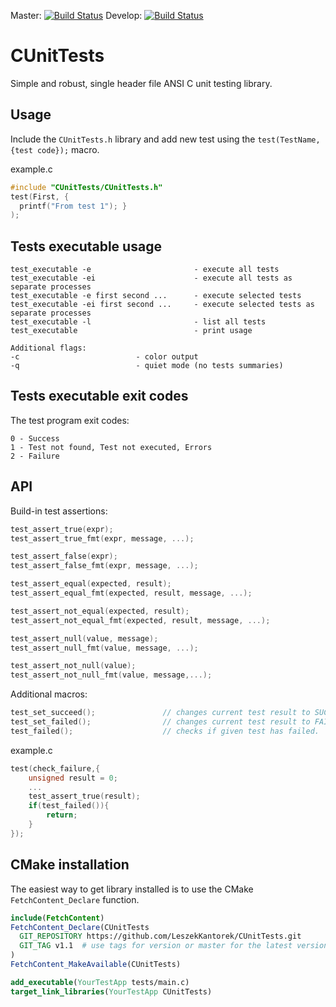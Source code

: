 Master: [![Build Status](https://travis-ci.org/LeszekKantorek/CUnitTests.svg?branch=master)](https://travis-ci.org/LeszekKantorek/CUnitTests)
Develop: [![Build Status](https://travis-ci.org/LeszekKantorek/CUnitTests.svg?branch=develop)](https://travis-ci.org/LeszekKantorek/CUnitTests)

# CUnitTests
Simple and robust, single header file ANSI C unit testing library.

## Usage
Include the `CUnitTests.h` library and add new test using the `test(TestName, {test code});` macro.

example.c
``` c
#include "CUnitTests/CUnitTests.h"
test(First, { 
  printf("From test 1"); }
);
```

## Tests executable usage
```
test_executable -e                       - execute all tests
test_executable -ei                      - execute all tests as separate processes
test_executable -e first second ...      - execute selected tests
test_executable -ei first second ...     - execute selected tests as separate processes
test_executable -l                       - list all tests
test_executable                          - print usage

Additional flags:
-c                          - color output
-q                          - quiet mode (no tests summaries)
```

## Tests executable exit codes
The test program exit codes:
```
0 - Success
1 - Test not found, Test not executed, Errors
2 - Failure
```

## API
Build-in test assertions: 
``` c
test_assert_true(expr);
test_assert_true_fmt(expr, message, ...);

test_assert_false(expr);								
test_assert_false_fmt(expr, message, ...);				

test_assert_equal(expected, result);	
test_assert_equal_fmt(expected, result, message, ...);	

test_assert_not_equal(expected, result);
test_assert_not_equal_fmt(expected, result, message, ...);

test_assert_null(value, message);
test_assert_null_fmt(value, message, ...);

test_assert_not_null(value);
test_assert_not_null_fmt(value, message,...);
```

Additional macros:
``` c
test_set_succeed();               // changes current test result to SUCCEED.
test_set_failed();                // changes current test result to FAILED. 
test_failed();                    // checks if given test has failed.
```

example.c
``` c
test(check_failure,{
    unsigned result = 0;
    ...
    test_assert_true(result);
    if(test_failed()){
        return;
    }
});
```

## CMake installation
The easiest way to get library installed is to use the CMake `FetchContent_Declare` function.
``` CMake
include(FetchContent)
FetchContent_Declare(CUnitTests
  GIT_REPOSITORY https://github.com/LeszekKantorek/CUnitTests.git
  GIT_TAG v1.1  # use tags for version or master for the latest version 
)
FetchContent_MakeAvailable(CUnitTests)

add_executable(YourTestApp tests/main.c)
target_link_libraries(YourTestApp CUnitTests)
```
